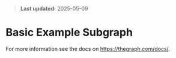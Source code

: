> **Last updated:** 2025-05-09

# Basic Example Subgraph

For more information see the docs on https://thegraph.com/docs/.
